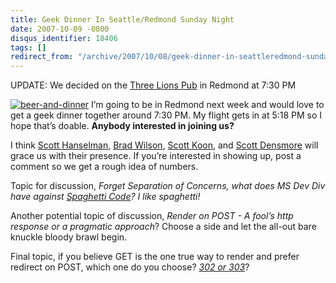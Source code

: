 ```yaml
---
title: Geek Dinner In Seattle/Redmond Sunday Night
date: 2007-10-09 -0800
disqus_identifier: 18406
tags: []
redirect_from: "/archive/2007/10/08/geek-dinner-in-seattleredmond-sunday-night.aspx/"
---
```


UPDATE: We decided on the [Three Lions
Pub](http://thethreelionspub.com/thethreelionspub.htm "3 lions pub website")
in Redmond at 7:30 PM

[![beer-and-dinner](https://haacked.com/images/haacked_com/WindowsLiveWriter/GeekDinnerInRedmondSundayNight_14DA5/beer-and-dinner_thumb_1.jpg)](https://haacked.com/images/haacked_com/WindowsLiveWriter/GeekDinnerInRedmondSundayNight_14DA5/beer-and-dinner_1.jpg)
I’m going to be in Redmond next week and would love to get a geek dinner
together around 7:30 PM. My flight gets in at 5:18 PM so I hope that’s
doable. **Anybody interested in joining us?**

I think [Scott
Hanselman](http://www.hanselman.com/blog/ "Scott Hanselman ComputerZen Blog"),
[Brad
Wilson](http://www.agileprogrammer.com/dotnetguy/ "Brad Wilson the .NET guy"),
[Scott
Koon](http://www.lazycoder.com/weblog/ "Scott Koon the Lazy Coder"), and
[Scott
Densmore](http://www.agileprogrammer.com/scottden/ "Scott Densmore of the CodePlex team") will
grace us with their presence. If you’re interested in showing up, post a
comment so we get a rough idea of numbers.

Topic for discussion, *Forget Separation of Concerns, what does MS Dev
Div have against [Spaghetti
Code](http://en.wikipedia.org/wiki/Spaghetti_code "Spaghetti code")? I
like spaghetti!*

Another potential topic of discussion, *Render on POST - A fool’s http
response or a pragmatic approach*? Choose a side and let the all-out
bare knuckle bloody brawl begin.

Final topic, if you believe GET is the one true way to render and prefer
redirect on POST, which one do you choose? *[302 or
303](http://www.w3.org/Protocols/rfc2616/rfc2616-sec10.html "Http Status Codes")*?

